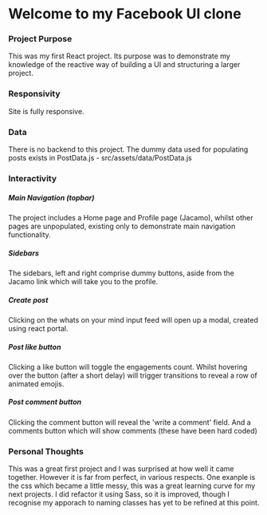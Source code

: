# Welcome to my Facebook UI clone

### Project Purpose

This was my first React project. Its purpose was to demonstrate my knowledge of the reactive way of building a UI and structuring a larger project.

### Responsivity

Site is fully responsive.

### Data

There is no backend to this project. The dummy data used for populating posts exists in PostData.js - src/assets/data/PostData.js

### Interactivity

##### Main Navigation (topbar)
The project includes a Home page and Profile page (Jacamo), whilst other pages are unpopulated, existing only to demonstrate main navigation functionality.

##### Sidebars
The sidebars, left and right comprise dummy buttons, aside from the Jacamo link which will take you to the profile.

##### Create post
Clicking on the whats on your mind input feed will open up a modal, created using react portal.

##### Post like button
Clicking a like button will toggle the engagements count. Whilst hovering over the button (after a short delay) will trigger transitions to reveal a row of animated emojis.

##### Post comment button
Clicking the comment button will reveal the 'write a comment' field. And a comments button which will show comments (these have been hard coded)

### Personal Thoughts

This was a great first project and I was surprised at how well it came together. However it is far from perfect, in various respects. One exanple is the css which became a little messy, this was a great learning curve for my next projects. I did refactor it using Sass, so it is improved, though I recognise my apporach to naming classes has yet to be refined at this point.
